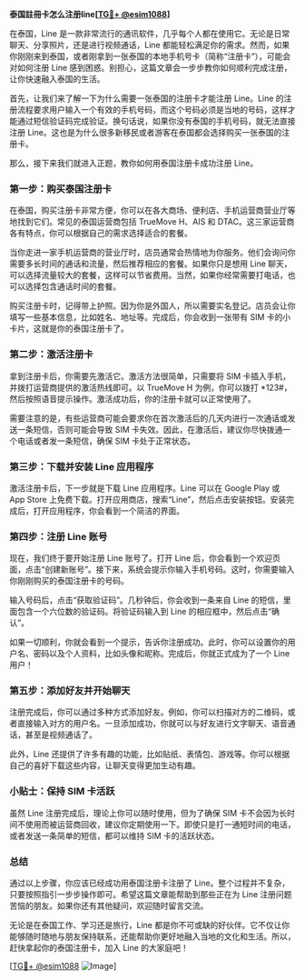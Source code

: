 **泰国註冊卡怎么注册line[[TG💪+ @esim1088](https://t.me/s/esim1088)]**

在泰国，Line 是一款非常流行的通讯软件，几乎每个人都在使用它。无论是日常聊天、分享照片，还是进行视频通话，Line 都能轻松满足你的需求。然而，如果你刚刚来到泰国，或者刚拿到一张泰国的本地手机号卡（简称“注册卡”），可能会对如何注册 Line 感到困惑。别担心，这篇文章会一步步教你如何顺利完成注册，让你快速融入泰国的生活。

首先，让我们来了解一下为什么需要一张泰国的注册卡才能注册 Line。Line 的注册流程要求用户输入一个有效的手机号码，而这个号码必须是当地的号码，这样才能通过短信验证码完成验证。换句话说，如果你没有泰国的手机号码，就无法直接注册 Line。这也是为什么很多新移民或者游客在泰国都会选择购买一张泰国的注册卡。

那么，接下来我们就进入正题，教你如何用泰国注册卡成功注册 Line。

### 第一步：购买泰国注册卡

在泰国，购买注册卡非常方便，你可以在各大商场、便利店、手机运营商营业厅等地找到它们。常见的泰国运营商包括 TrueMove H、AIS 和 DTAC。这三家运营商各有特点，你可以根据自己的需求选择适合的套餐。

当你走进一家手机运营商的营业厅时，店员通常会热情地为你服务。他们会询问你需要多长时间的通话和流量，然后推荐相应的套餐。如果你只是想用 Line 聊天，可以选择流量较大的套餐，这样可以节省费用。当然，如果你经常需要打电话，也可以选择包含通话时间的套餐。

购买注册卡时，记得带上护照。因为你是外国人，所以需要实名登记。店员会让你填写一些基本信息，比如姓名、地址等。完成后，你会收到一张带有 SIM 卡的小卡片，这就是你的泰国注册卡了。

### 第二步：激活注册卡

拿到注册卡后，你需要先激活它。激活方法很简单，只需要将 SIM 卡插入手机，并拨打运营商提供的激活热线即可。以 TrueMove H 为例，你可以拨打 *123#，然后按照语音提示操作。激活成功后，你的注册卡就可以正常使用了。

需要注意的是，有些运营商可能会要求你在首次激活后的几天内进行一次通话或发送一条短信，否则可能会导致 SIM 卡失效。因此，在激活后，建议你尽快拨通一个电话或者发一条短信，确保 SIM 卡处于正常状态。

### 第三步：下载并安装 Line 应用程序

激活注册卡后，下一步就是下载 Line 应用程序。Line 可以在 Google Play 或 App Store 上免费下载。打开应用商店，搜索“Line”，然后点击安装按钮。安装完成后，打开应用程序，你会看到一个简洁的界面。

### 第四步：注册 Line 账号

现在，我们终于要开始注册 Line 账号了。打开 Line 后，你会看到一个欢迎页面，点击“创建新账号”。接下来，系统会提示你输入手机号码。这时，你需要输入你刚刚购买的泰国注册卡的号码。

输入号码后，点击“获取验证码”。几秒钟后，你会收到一条来自 Line 的短信，里面包含一个六位数的验证码。将验证码输入到 Line 的相应框中，然后点击“确认”。

如果一切顺利，你就会看到一个提示，告诉你注册成功。此时，你可以设置你的用户名、密码以及个人资料，比如头像和昵称。完成后，你就正式成为了一个 Line 用户！

### 第五步：添加好友并开始聊天

注册完成后，你可以通过多种方式添加好友。例如，你可以扫描对方的二维码，或者直接输入对方的用户名。一旦添加成功，你就可以与好友进行文字聊天、语音通话，甚至是视频通话了。

此外，Line 还提供了许多有趣的功能，比如贴纸、表情包、游戏等。你可以根据自己的喜好下载这些内容，让聊天变得更加生动有趣。

### 小贴士：保持 SIM 卡活跃

虽然 Line 注册完成后，理论上你可以随时使用，但为了确保 SIM 卡不会因为长时间不使用而被运营商回收，建议你定期使用一下。即使只是打一通短时间的电话，或者发送一条简单的短信，都可以维持 SIM 卡的活跃状态。

### 总结

通过以上步骤，你应该已经成功用泰国注册卡注册了 Line。整个过程并不复杂，只要按照指引一步步操作即可。希望这篇文章能帮助到那些正在为 Line 注册问题苦恼的朋友。如果你还有其他疑问，欢迎随时留言交流。

无论是在泰国工作、学习还是旅行，Line 都是你不可或缺的好伙伴。它不仅让你能够随时随地与朋友保持联系，还能帮助你更好地融入当地的文化和生活。所以，赶快拿起你的泰国注册卡，加入 Line 的大家庭吧！

[[TG💪+ @esim1088](https://t.me/s/esim1088) ![Image](https://i.postimg.cc/4NQfJmqS/Snipaste-2025-05-13-00-14-12.png)]